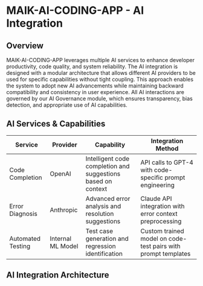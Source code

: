 # MAIK-AI-CODING-APP - AI Integration

## Overview

MAIK-AI-CODING-APP leverages multiple AI services to enhance developer productivity, code quality, and system reliability. The AI integration is designed with a modular architecture that allows different AI providers to be used for specific capabilities without tight coupling. This approach enables the system to adopt new AI advancements while maintaining backward compatibility and consistency in user experience. All AI interactions are governed by our AI Governance module, which ensures transparency, bias detection, and appropriate use of AI capabilities.

## AI Services & Capabilities

| Service | Provider | Capability | Integration Method |
|---------|----------|------------|-------------------|
| Code Completion | OpenAI | Intelligent code completion and suggestions based on context | API calls to GPT-4 with code-specific prompt engineering |
| Error Diagnosis | Anthropic | Advanced error analysis and resolution suggestions | Claude API integration with error context preprocessing |
| Automated Testing | Internal ML Model | Test case generation and regression identification | Custom trained model on code-test pairs with prompt templates |

## AI Integration Architecture

